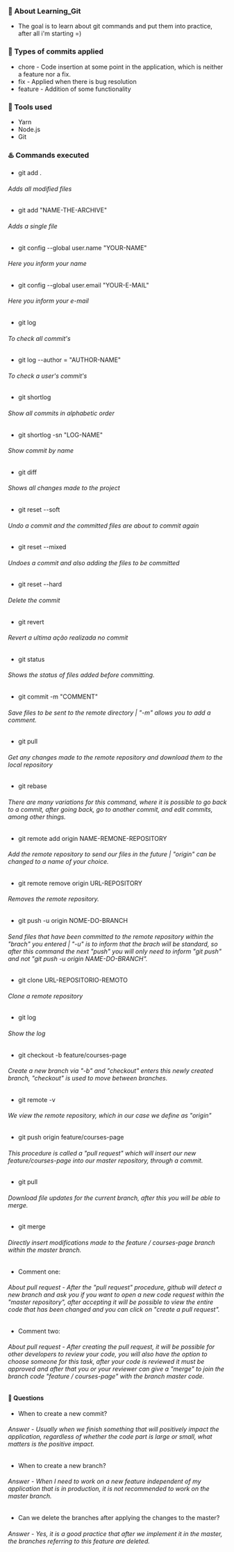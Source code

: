 ### :dart: About Learning_Git
* The goal is to learn about git commands and put them into practice, after all i'm starting =)


### :bookmark_tabs: Types of commits applied
* chore   - Code insertion at some point in the application, which is neither a feature nor a fix.
* fix     - Applied when there is bug resolution
* feature - Addition of some functionality

### :hammer: Tools used
* Yarn
* Node.js
* Git

### :hotsprings: Commands executed
* git add .						
###### Adds all modified files

* git add "NAME-THE-ARCHIVE"		
###### Adds a single file

* git config --global user.name "YOUR-NAME"
###### Here you inform your name

* git config --global user.email "YOUR-E-MAIL"
###### Here you inform your e-mail

* git log
###### To check all commit's

* git log --author = "AUTHOR-NAME"
###### To check a user's commit's

* git shortlog
###### Show all commits in alphabetic order

* git shortlog -sn "LOG-NAME"
###### Show commit by name

* git diff
###### Shows all changes made to the project

* git reset --soft
###### Undo a commit and the committed files are about to commit again

* git reset --mixed
###### Undoes a commit and also adding the files to be committed

* git reset --hard
###### Delete the commit

* git revert
###### Revert a ultima ação realizada no commit

* git status						
###### Shows the status of files added before committing.

* git commit -m "COMMENT"				
###### Save files to be sent to the remote directory | "-m" allows you to add a comment.

* git pull
###### Get any changes made to the remote repository and download them to the local repository

* git rebase
###### There are many variations for this command, where it is possible to go back to a commit, after going back, go to another commit, and edit commits, among other things.

* git remote add origin NAME-REMONE-REPOSITORY		
###### Add the remote repository to send our files in the future | "origin" can be changed to a name of your choice.

* git remote remove origin URL-REPOSITORY		
###### Removes the remote repository.

* git push -u origin NOME-DO-BRANCH			
###### Send files that have been committed to the remote repository within the "brach" you entered | "-u" is to inform that the brach will be standard, so after this command the next "push" you will only need to inform "git push" and not "git push -u origin NAME-DO-BRANCH".

* git clone URL-REPOSITORIO-REMOTO			
###### Clone a remote repository

* git log						
###### Show the log

* git checkout -b feature/courses-page
###### Create a new branch via "-b" and "checkout" enters this newly created branch, "checkout" is used to move between branches.

* git remote -v						
###### We view the remote repository, which in our case we define as "origin"

* git push origin feature/courses-page			
###### This procedure is called a "pull request" which will insert our new feature/courses-page into our master repository, through a commit.

* git pull
###### Download file updates for the current branch, after this you will be able to merge.

* git merge						
###### Directly insert modifications made to the feature / courses-page branch within the master branch.

* Comment one:
###### About pull request - After the "pull request" procedure, github will detect a new branch and ask you if you want to open a new code request within the "master repository", after accepting it will be possible to view the entire code that has been changed and you can click on "create a pull request".

* Comment two:
###### About pull request - After creating the pull request, it will be possible for other developers to review your code, you will also have the option to choose someone for this task, after your code is reviewed it must be approved and after that you or your reviewer can give a "merge" to join the branch code "feature / courses-page" with the branch master code.


#### :pushpin: Questions

* When to create a new commit?
###### Answer - Usually when we finish something that will positively impact the application, regardless of whether the code part is large or small, what matters is the positive impact.

* When to create a new branch?
###### Answer - When I need to work on a new feature independent of my application that is in production, it is not recommended to work on the master branch.

* Can we delete the branches after applying the changes to the master?
###### Answer - Yes, it is a good practice that after we implement it in the master, the branches referring to this feature are deleted.
